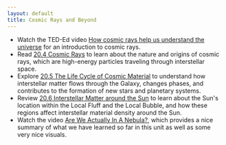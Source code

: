 ```yaml
---
layout: default
title: Cosmic Rays and Beyond
---
```


- Watch the TED-Ed video [How cosmic rays help us understand the universe](https://youtu.be/91801Y1lsCg?si=ws0MM5neEiqcU2xR) for an introduction to cosmic rays. 
- Read [20.4 Cosmic Rays](https://openstax.org/books/astronomy-2e/pages/20-4-cosmic-rays) to learn about the nature and origins of cosmic rays, which are high-energy particles traveling through interstellar space.
- Explore [20.5 The Life Cycle of Cosmic Material](https://openstax.org/books/astronomy-2e/pages/20-5-the-life-cycle-of-cosmic-material) to understand how interstellar matter flows through the Galaxy, changes phases, and contributes to the formation of new stars and planetary systems.
- Review [20.6 Interstellar Matter around the Sun](https://openstax.org/books/astronomy-2e/pages/20-6-interstellar-matter-around-the-sun) to learn about the Sun's location within the Local Fluff and the Local Bubble, and how these regions affect interstellar material density around the Sun.
- Watch the video [Are We Actually In A Nebula?](https://youtu.be/9BV8X76iLF8?si=IQgv-yCQpJzcUDki), which provides a nice summary of what we have learned so far in this unit as well as some very nice visuals. 
